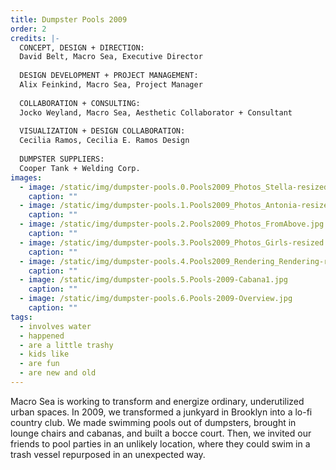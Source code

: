 ```yaml
---
title: Dumpster Pools 2009
order: 2
credits: |-
  CONCEPT, DESIGN + DIRECTION:  
  David Belt, Macro Sea, Executive Director  
    
  DESIGN DEVELOPMENT + PROJECT MANAGEMENT:  
  Alix Feinkind, Macro Sea, Project Manager  
    
  COLLABORATION + CONSULTING:  
  Jocko Weyland, Macro Sea, Aesthetic Collaborator + Consultant  
    
  VISUALIZATION + DESIGN COLLABORATION:  
  Cecilia Ramos, Cecilia E. Ramos Design  
    
  DUMPSTER SUPPLIERS:  
  Cooper Tank + Welding Corp.
images:
  - image: /static/img/dumpster-pools.0.Pools2009_Photos_Stella-resized.jpg
    caption: ""
  - image: /static/img/dumpster-pools.1.Pools2009_Photos_Antonia-resized.jpg
    caption: ""
  - image: /static/img/dumpster-pools.2.Pools2009_Photos_FromAbove.jpg
    caption: ""
  - image: /static/img/dumpster-pools.3.Pools2009_Photos_Girls-resized.jpg
    caption: ""
  - image: /static/img/dumpster-pools.4.Pools2009_Rendering_Rendering-resized.jpg
    caption: ""
  - image: /static/img/dumpster-pools.5.Pools-2009-Cabana1.jpg
    caption: ""
  - image: /static/img/dumpster-pools.6.Pools-2009-Overview.jpg
    caption: ""
tags:
  - involves water
  - happened
  - are a little trashy
  - kids like
  - are fun
  - are new and old
---
```

Macro Sea is working to transform and energize ordinary, underutilized urban spaces. In 2009, we transformed a junkyard in Brooklyn into a lo-fi country club. We made swimming pools out of dumpsters, brought in lounge chairs and cabanas, and built a bocce court. Then, we invited our friends to pool parties in an unlikely location, where they could swim in a trash vessel repurposed in an unexpected way.
